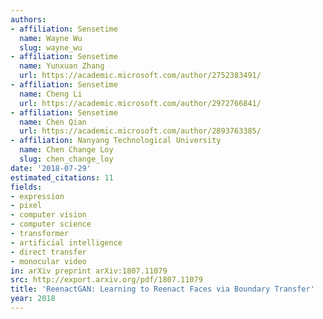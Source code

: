 ```yaml
---
authors:
- affiliation: Sensetime
  name: Wayne Wu
  slug: wayne_wu
- affiliation: Sensetime
  name: Yunxuan Zhang
  url: https://academic.microsoft.com/author/2752383491/
- affiliation: Sensetime
  name: Cheng Li
  url: https://academic.microsoft.com/author/2972766841/
- affiliation: Sensetime
  name: Chen Qian
  url: https://academic.microsoft.com/author/2893763385/
- affiliation: Nanyang Technological University
  name: Chen Change Loy
  slug: chen_change_loy
date: '2018-07-29'
estimated_citations: 11
fields:
- expression
- pixel
- computer vision
- computer science
- transformer
- artificial intelligence
- direct transfer
- monocular video
in: arXiv preprint arXiv:1807.11079
src: http://export.arxiv.org/pdf/1807.11079
title: 'ReenactGAN: Learning to Reenact Faces via Boundary Transfer'
year: 2018
---
```

